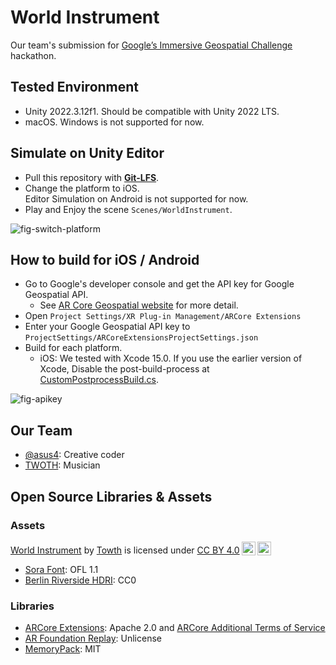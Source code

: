 # World Instrument

Our team's submission for [Google’s Immersive Geospatial Challenge](https://googlesimmersive.devpost.com/) hackathon.

## Tested Environment

- Unity 2022.3.12f1. Should be compatible with Unity 2022 LTS.
- macOS. Windows is not supported for now.

## Simulate on Unity Editor

- Pull this repository with **[Git-LFS](https://git-lfs.com/)**.
- Change the platform to iOS.  
  Editor Simulation on Android is not supported for now.
- Play and Enjoy the scene `Scenes/WorldInstrument`.

![fig-switch-platform](https://github.com/asus4/WorldInstrument/assets/357497/2bbcb90a-5f6f-4d2a-87a1-65db73f74a36)


## How to build for iOS / Android

- Go to Google's developer console and get the API key for Google Geospatial API.
  - See [AR Core Geospatial website](https://developers.google.com/ar/develop/ios/geospatial/enable) for more detail.
- Open `Project Settings/XR Plug-in Management/ARCore Extensions`
- Enter your Google Geospatial API key to `ProjectSettings/ARCoreExtensionsProjectSettings.json`
- Build for each platform.
  - iOS: We tested with Xcode 15.0. If you use the earlier version of Xcode, Disable the post-build-process at [CustomPostprocessBuild.cs](https://github.com/asus4/WorldInstrument/blob/main/Assets/Scripts/Editor/CustomPostprocessBuild.cs).
 
![fig-apikey](https://github.com/asus4/WorldInstrument/assets/357497/6c6beadc-3c74-4cd4-92fa-95f82571bf7f)


## Our Team

- [@asus4](https://github.com/asus4): Creative coder
- [TWOTH](https://twoth.bandcamp.com/): Musician

## Open Source Libraries & Assets

### Assets

<p xmlns:cc="http://creativecommons.org/ns#" xmlns:dct="http://purl.org/dc/terms/"><a property="dct:title" rel="cc:attributionURL" href="https://github.com/asus4/WorldInstrument">World Instrument</a> by <a rel="cc:attributionURL dct:creator" property="cc:attributionName" href="https://twoth.bandcamp.com/">Towth</a> is licensed under <a href="http://creativecommons.org/licenses/by/4.0/?ref=chooser-v1" target="_blank" rel="license noopener noreferrer" style="display:inline-block;">CC BY 4.0<img style="height:22px!important;margin-left:3px;vertical-align:text-bottom;" src="https://mirrors.creativecommons.org/presskit/icons/cc.svg?ref=chooser-v1"><img style="height:22px!important;margin-left:3px;vertical-align:text-bottom;" src="https://mirrors.creativecommons.org/presskit/icons/by.svg?ref=chooser-v1"></a></p>

- [Sora Font](https://fonts.google.com/specimen/Sora/about): OFL 1.1
- [Berlin Riverside HDRI](https://hdri-haven.com/hdri/berlin-riverside): CC0

### Libraries

- [ARCore Extensions](https://github.com/google-ar/arcore-unity-extensions): Apache 2.0 and [ARCore Additional Terms of Service](https://developers.google.com/ar/develop/terms)
- [AR Foundation Replay](https://github.com/asus4/ARFoundationReplay): Unlicense
- [MemoryPack](https://github.com/Cysharp/MemoryPack): MIT
